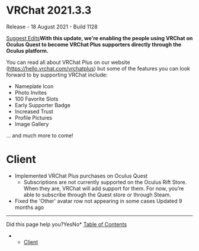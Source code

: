 # VRChat 2021.3.3

Release - 18 August 2021 - Build 1128

[Suggest Edits](/edit/vrchat-202133)**With this update, we're enabling the people using VRChat on Oculus Quest to become VRChat Plus supporters directly through the Oculus platform.**


You can read all about VRChat Plus on our website (<https://hello.vrchat.com/vrchatplus>) but some of the features you can look forward to by supporting VRChat include:


* Nameplate Icon
* Photo Invites
* 100 Favorite Slots
* Early Supporter Badge
* Increased Trust
* Profile Pictures
* Image Gallery


... and much more to come!


# Client


* Implemented VRChat Plus purchases on Oculus Quest
	+ Subscriptions are not currently supported on the Oculus Rift Store. When they are, VRChat will add support for them. For now, you’re able to subscribe through the Quest store or through Steam.
* Fixed the 'Other' avatar row not appearing in some cases
Updated 9 months ago 



---

Did this page help you?YesNo* [Table of Contents](#)
* + [Client](#client)
